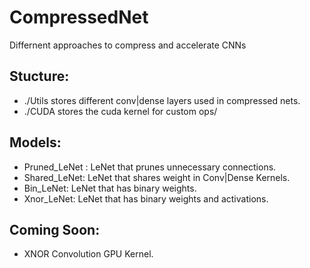 # CompressedNet
Differnent approaches to compress and accelerate CNNs

## Stucture:
- ./Utils stores different conv|dense layers used in compressed nets.
- ./CUDA stores the cuda kernel for custom ops/

## Models:
- Pruned_LeNet : LeNet that prunes unnecessary connections.
- Shared_LeNet: LeNet that shares weight in Conv|Dense Kernels.
- Bin_LeNet: LeNet that has binary weights.
- Xnor_LeNet: LeNet that has binary weights and activations.

## Coming Soon:
- XNOR Convolution GPU Kernel.
